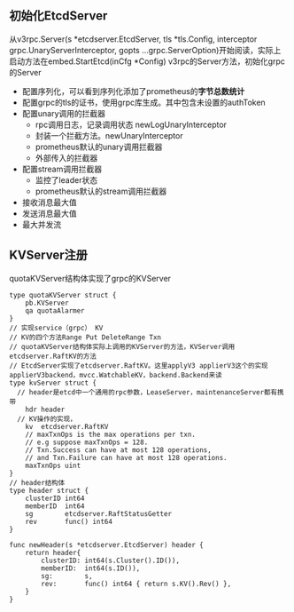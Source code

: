## 初始化EtcdServer
从v3rpc.Server(s *etcdserver.EtcdServer, tls *tls.Config, interceptor grpc.UnaryServerInterceptor, gopts ...grpc.ServerOption)开始阅读，实际上启动方法在embed.StartEtcd(inCfg *Config)
v3rpc的Server方法，初始化grpc的Server
- 配置序列化，可以看到序列化添加了prometheus的**字节总数统计**
- 配置grpc的tls的证书，使用grpc库生成。其中包含未设置的authToken
- 配置unary调用的拦截器
  - rpc调用日志，记录调用状态 newLogUnaryInterceptor
  - 封装一个拦截方法。newUnaryInterceptor
  - prometheus默认的unary调用拦截器
  - 外部传入的拦截器
- 配置stream调用拦截器
  - 监控了leader状态
  - prometheus默认的stream调用拦截器
- 接收消息最大值
- 发送消息最大值
- 最大并发流
  
## KVServer注册
quotaKVServer结构体实现了grpc的KVServer
```golang
type quotaKVServer struct {
	pb.KVServer
	qa quotaAlarmer
}
// 实现service（grpc） KV
// KV的四个方法Range Put DeleteRange Txn
// quotaKVServer结构体实际上调用的KVServer的方法，KVServer调用etcdserver.RaftKV的方法
// EtcdServer实现了etcdserver.RaftKV。这里applyV3 applierV3这个的实现applierV3backend，mvcc.WatchableKV，backend.Backend来读
type kvServer struct {
  // header是etcd中一个通用的rpc参数，LeaseServer，maintenanceServer都有携带
	hdr header
  // KV操作的实现，
	kv  etcdserver.RaftKV
	// maxTxnOps is the max operations per txn.
	// e.g suppose maxTxnOps = 128.
	// Txn.Success can have at most 128 operations,
	// and Txn.Failure can have at most 128 operations.
	maxTxnOps uint
}
// header结构体
type header struct {
	clusterID int64
	memberID  int64
	sg        etcdserver.RaftStatusGetter
	rev       func() int64
}

func newHeader(s *etcdserver.EtcdServer) header {
	return header{
		clusterID: int64(s.Cluster().ID()),
		memberID:  int64(s.ID()),
		sg:        s,
		rev:       func() int64 { return s.KV().Rev() },
	}
}
```

